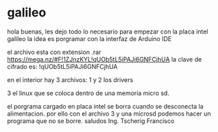 # galileo
hola buenas, les dejo todo lo necesario para empezar con la placa intel galileo
la idea es porgramar con la interfaz de Arduino IDE

el archivo esta con extension .rar
https://mega.nz/#F!1ZJnzKYL!qUOb5tL5iPAJi6GNFCjhUA
la clave de cifrado es: !qUOb5tL5iPAJi6GNFCjhUA

en el interior hay 3 archivos:
1 y 2 los drivers
 
3 el linux que se coloca dentro de una memoria micro sd.

el porgrama cargado en placa intel se borra cuando se desconecta la alimentacion. por ello con
el archivo 3 y una microsd podemos hacer un programa que no se borre.
saludos 
Ing. Tscherig Francisco
